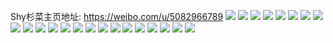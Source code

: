Shy杉菜主页地址: https://weibo.com/u/5082966789 
![](https://wx4.sinaimg.cn/mw2000/005xZBRjly1h9dtkidsodj32dc35skjq.jpg) 
![](https://wx4.sinaimg.cn/mw2000/005xZBRjly1h9dtkk8i9yj32dd35s1kz.jpg) 
![](https://wx4.sinaimg.cn/mw2000/005xZBRjly1h9dtkmc5cwj32qk3nee84.jpg) 
![](https://wx4.sinaimg.cn/mw2000/005xZBRjly1h9dtkoiet2j32qk3nex6q.jpg) 
![](https://wx4.sinaimg.cn/mw2000/005xZBRjly1h973nmhwzij32dc35se83.jpg) 
![](https://wx4.sinaimg.cn/mw2000/005xZBRjly1h973nobl4pj3210210npd.jpg) 
![](https://wx4.sinaimg.cn/mw2000/005xZBRjly1h973np09d2j30xc18gh7w.jpg) 
![](https://wx4.sinaimg.cn/mw2000/005xZBRjly1h973nsbvo3j32qk3ne1l1.jpg) 
![](https://wx4.sinaimg.cn/mw2000/005xZBRjly1h973nuq5vzj323o35ikjp.jpg) 
![](https://wx4.sinaimg.cn/mw2000/005xZBRjly1h973nvvtxjj32dc35sx6q.jpg) 
![](https://wx4.sinaimg.cn/mw2000/005xZBRjly1h8ocfjioioj32d835s4qr.jpg) 
![](https://wx4.sinaimg.cn/mw2000/005xZBRjly1h8ocfk6wgjj315m1jih32.jpg) 
![](https://wx4.sinaimg.cn/mw2000/005xZBRjly1h8ocfkwi4hj32dc35sqv5.jpg) 
![](https://wx4.sinaimg.cn/mw2000/005xZBRjly1h8ocfmorasj32dc35sx6r.jpg) 
![](https://wx4.sinaimg.cn/mw2000/005xZBRjly1h8aasp4960j32c0340hdu.jpg) 
![](https://wx4.sinaimg.cn/mw2000/005xZBRjly1h8aasqzr6vj33402c0u0z.jpg) 
![](https://wx4.sinaimg.cn/mw2000/005xZBRjly1h8aasstgzfj32c0340b2a.jpg) 
![](https://wx4.sinaimg.cn/mw2000/005xZBRjly1h8aastsanxj32c03404qq.jpg) 
![](https://wx4.sinaimg.cn/mw2000/005xZBRjly1h7qxcps2n0j32zd35sqv8.jpg) 
![](https://wx4.sinaimg.cn/mw2000/005xZBRjly1h7qxcrryx1j32dc35su0y.jpg) 
![](https://wx4.sinaimg.cn/mw2000/005xZBRjly1h7qxct2wqsj32dc35su0y.jpg) 
![](https://wx4.sinaimg.cn/mw2000/005xZBRjly1h7qxcu8cwkj32dc35sx6q.jpg) 
![](https://wx4.sinaimg.cn/mw2000/005xZBRjly1h7j05w2b4aj32dc35su0y.jpg) 
